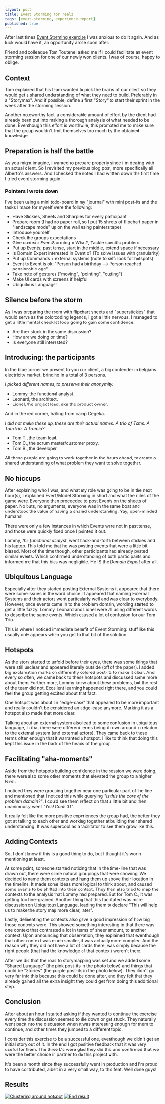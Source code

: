 ```yaml
---
layout: post
title: Event Storming for realz
tags: [event-storming, experience-report]
published: true
---
```


After last times [Event Storming exercise](/2014-07-12-event-storming-exercise) I was anxious to do it again. 
And as luck would have it, an opportunity arose soon after.

Friend and colleague Tom Toutenel asked me if I could facilitate an event storming session for one of our newly won clients. I was of course, happy to oblige.

## Context

Tom explained that his team wanted to pick the brains of our client so they would get a shared understanding of what they need to build. Preferably in a "Storymap". And if possible, define a first "Story" to start their sprint in the week after the storming session.

Another noteworthy fact: a considerable amount of effort by the client had already been put into making a thorough analysis of what needed to be done. Eventhough this effort is worthwile, this prompted me to make sure that the group wouldn't limit themselves too much by the obtained knowledge.

## Preparation is half the battle

As you might imagine, I wanted to prepare properly since I'm dealing with an actual client. So I revisited my previous blog post, more specifically all Alberto's answers. And I checked the notes I had written down the first time I tried event storming again.

### Pointers I wrote down

I've been using a mini todo-board in my "journal" with mini post-its and the tasks I made for myself were the following:

* Have Stickies, Sheets and Sharpies for every participant
* Prepare room (I had no paper roll, so I put 15 sheets of flipchart paper in "landscape mode" up on the wall using painters tape)
* Introduce yourself
* Check the groups expectations
* Give context: EventStorming = What?, Tackle specific problem
* Put up Events; past tense, start in the middle, extend space if necessary
* Is Domain Expert interested in Event x? (To solve issues with granularity)
* Put up Commands + external systems (note to self: look for hotspots)
* Event to Event is ok: "Person had a birthday --> Person reached pensionable age"
* Take note of gestures ("moving", "pointing", "cutting")
* Make UI cards with screens if helpful
* Ubiquitous Language!

## Silence before the storm

As I was preparing the room with flipchart sheets and "superstickies" that would serve as the colorcoding legends, I got a little nervous. I managed to get a little mental checklist loop going to gain some confidence:

* Are they stuck in the same discussion?
* How are we doing on time?
* Is everyone still interested?

## Introducing: the participants

In the blue corner we present to you our client, a big contender in belgians electricity market, bringing in a total of 3 persons. 

*I picked different names, to preserve their anonymity.*

* Lommy, the functional analyst.
* Leonard, the architect.
* Lionel, the project lead, aka the product owner.


And in the red corner, hailing from camp Cegeka. 

*I did not make these up, these are their actual names. A trio of Toms. A TomTrio. A Tromio?*

* Tom T., the team lead.
* Tom C., the scrum master/customer proxy.
* Tom B., the developer.


All these people are going to work together in the hours ahead, to create a shared understanding of what problem they want to solve together.

## No hiccups

After explaining who I was, and what my role was going to be in the next hour(s), I explained Event/Model Storming in short and what the rules of the game were. Everyone then proceeded to post Events on the sheets of paper. No buts, no arguments, everyone was in the same boat and understood the value of having a shared understanding. Yay, open-minded humans!

There were only a few instances in which Events were not in past tense, and those were quickly fixed once I pointed it out.

Lommy, *the functional analyst*, went back-and-forth between stickies and his laptop. This told me that he was posting events that were a little bit biased. Most of the time though, other participants had already posted similar events. Which confirmed understanding of both participants and informed me that this bias was negligible. He IS the *Domain Expert* after all.

## Ubiquitous Language

Especially after they started posting External Systems it appeared that there were some issues in the word choice. It appeared that naming External Systems and their actors went particularly well and was clear to everybody. However, once events came in to the problem domain, wording started to get a little fuzzy. Lommy, Leonard and Lionel were all using different words to describe the same events. Which caused a lot of confusion for our Tom Trio.

This is where I noticed immediate benefit of Event Storming: stuff like this usually only appears when you get to that bit of the solution.

## Hotspots

As the story started to unfold before their eyes, there was some things that were still unclear and appeared literally outside (off of the paper). I added big exclamation marks on differently colored post-its to make it clear.
And every so often, we came back to these hotspots and discussed some more about them. Further more, Lommy knew about these problems, but the rest of the team did not. Excellent learning happened right there, and you could feel the group getting excited about that fact.

One hotspot was about an "edge-case" that appeared to be more important and really couldn't be considered an edge-case anymore. Marking it as a hotspot also made that more clear.

Talking about an external system also lead to some confusion in ubiquitous language, in that there were different terms being thrown around in relation to the external system (and external actors). They came back to these terms often enough that it warranted a hotspot. I like to think that doing this kept this issue in the back of the heads of the group.

## Facilitating "aha-moments"

Aside from the hotspots building confidence in the session we were doing, there were also some other moments that elevated the group to a higher level.

I noticed they were grouping together near one particular part of the line and mentioned that I noticed this while querying *"Is this the core of the problem domain?"*. I could see them reflect on that a little bit and then unanimously went *"Yes! Cool! :D"*. 

It really felt like the more positive experiences the group had, the better they got at talking to each other and working together at building their shared understanding. It was supercool as a facilitator to see them grow like this.

## Adding Contexts

So, I don't know if this is a good thing to do, but I thought it's worth mentioning at least.

At some point, someone started noticing that in the time-line that was drawn out, there were some natural groupings that were showing. We decided to name them contexts and hang them up above their location in the timeline. It made some ideas more logical to think about, and caused some events to be shifted into their context.
They then also tried to map the contexts to the analysis that Lommy had prepared. But for Tom C., it was getting too fine-grained.
Another thing that this facilitated was more discussion on Ubiquitous Language, leading them to declare "This will help us to make the story map more clear, later".

Lastly, delineating the contexts also gave a good impression of how big those contexts were. This showed something interesting in that there was one context that contrasted a lot in terms of sheer amount, to another context. Upon announcing that observation, they explained that eventhough that other context was much smaller, it was actually more complex. And the reason why they did not have a lot of cards there, was simply because the right people (that had the knowledge of that context) weren't there.

After we did that the road to storymapping was set and we added some "Shared Language" (the pink post-its in the photo below) and things that could be "Stories" (the purple post-its in the photo below). They didn't go very far into this because this could be done after, and they felt that they already gained all the extra insight they could get from doing this additional step.

## Conclusion

After about an hour I started asking if they wanted to continue the exercise every time the discussion seemed to die down or get stuck. They naturally went back into the discussion when it was interesting enough for them to continue, and other times they jumped to a different topic.

I consider this exercise to be a successful one, eventhough we didn't get an initial story out of it. In the end I got positive feedback that it was very useful for them. The three L's were glad they did this and confirmed that we were the better choice in partner to do this project with.

It's been a month since they successfully went in production and I'm proud to have contributed, albeit in a very small way, to this feat. Well done guys!

## Results

[![Clustering around hotspot]({{site.url}}/public/assets/2015-02-01-event-storming-for-realz/clustering.jpg)]({{site.url}}/public/assets/2015-02-01-event-storming-for-realz/clustering.jpg)
[![End result]({{site.url}}/public/assets/2015-02-01-event-storming-for-realz/endresult.jpg)]({{site.url}}/public/assets/2015-02-01-event-storming-for-realz/endresult.jpg)